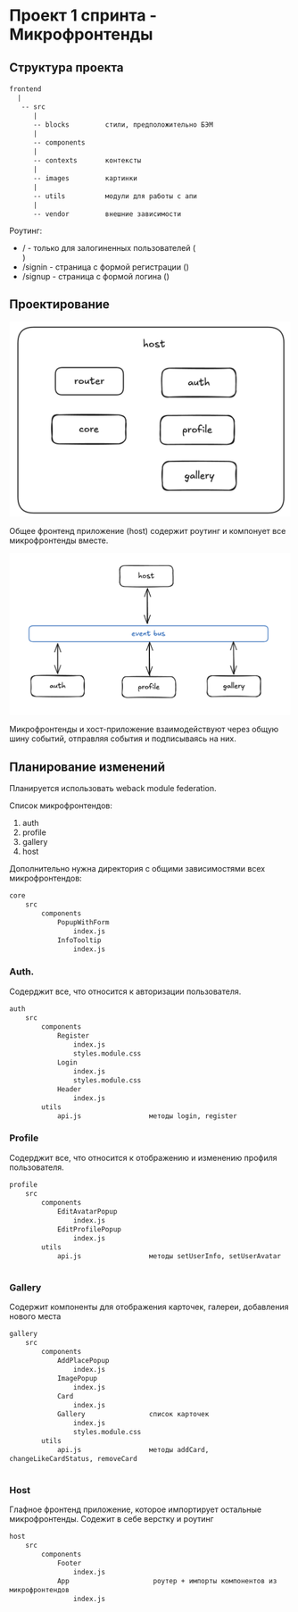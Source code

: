 # Проект 1 спринта - Микрофронтенды

## Структура проекта

```
frontend
  |
   -- src
      |
      -- blocks         стили, предположительно БЭМ
      |
      -- components     
      |
      -- contexts       контексты
      |
      -- images         картинки
      |
      -- utils          модули для работы с апи
      |
      -- vendor         внешние зависимости
```

Роутинг:
- /         - только для залогиненных пользователей (<Main>)
- /signin   - страница с формой регистрации (<Register>)
- /signup   - страница с формой логина (<Login>)

## Проектирование

![](./common.png)

Общее фронтенд приложение (host) содержит роутинг и компонует все микрофронтенды вместе.

![](./rels.png)

Микрофронтенды и хост-приложение взаимодействуют через общую шину событий, отправляя события и подписываясь на них.

## Планирование изменений

Планируется использовать weback module federation.

Список микрофронтендов:

1. auth
2. profile
3. gallery
4. host

Дополнительно нужна директория с общими зависимостями всех микрофронтендов:

```
core
    src
        components
            PopupWithForm
                index.js
            InfoTooltip
                index.js
```

### Auth.

Содерджит все, что относится к авторизации пользователя.

```
auth
    src
        components
            Register
                index.js
                styles.module.css
            Login
                index.js
                styles.module.css
            Header
                index.js
        utils
            api.js                 методы login, register
```

### Profile

Содерджит все, что относится к отображению и изменению профиля пользователя.

```
profile
    src
        components
            EditAvatarPopup
                index.js
            EditProfilePopup
                index.js
        utils
            api.js                 методы setUserInfo, setUserAvatar
        
```

### Gallery 

Содержит компоненты для отображения карточек, галереи, добавления нового места

```
gallery
    src
        components
            AddPlacePopup
                index.js
            ImagePopup
                index.js
            Card
                index.js
            Gallery                список карточек
                index.js
                styles.module.css
        utils
            api.js                 методы addCard, changeLikeCardStatus, removeCard
        
```

### Host

Глафное фронтенд приложение, которое импортирует остальные микрофронтенды. Содежит в себе верстку и роутинг

```
host
    src
        components
            Footer
                index.js
            App                     роутер + импорты компонентов из микрофронтендов
                index.js

```